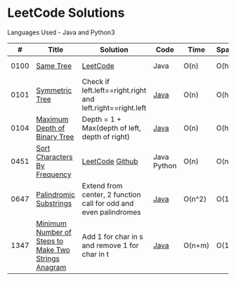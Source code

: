 # LeetCode Solutions
Languages Used - Java and Python3


| #    | Title                        | Solution    | Code            | Time | Space | Difficulty | Tags                    |
|------|------------------------------|-------------|-----------------|------|-------|------------|-------------------------|
| 0100 | [Same Tree](https://leetcode.com/problems/same-tree/)                    | [LeetCode](https://leetcode.com/problems/same-tree/discuss/407047/3-line-code-in-java-recursive-solution-with-explaination-100-fast-and-space-efficient)        | Java            | O(n) | O(h)  | Easy       | Tree Depth-first-Search |       
| 0101 | [Symmetric Tree](https://leetcode.com/problems/symmetric-tree/)                    | Check if left.left==right.right and left.right==right.left        | [Java](https://github.com/sankalpdayal5/LeetCode-Solutions/blob/master/Java/0101.java)            | O(n) | O(h)  | Easy       | Tree Depth-first-Search Breadth-first-Search |          
| 0104 | [Maximum Depth of Binary Tree](https://leetcode.com/problems/maximum-depth-of-binary-tree/) | Depth = 1 + Max(depth of left, depth of right)        | [Java](https://github.com/sankalpdayal5/LeetCode-Solutions/blob/master/Java/0104.java)  | O(n) | O(h)  | Easy       | Tree Depth-first-Search |       
| 0451 | [Sort Characters By Frequency](https://leetcode.com/problems/sort-characters-by-frequency/) | [LeetCode](https://leetcode.com/problems/sort-characters-by-frequency/discuss/381436/fastest-python-on-solution-explained-in-details) [Github](https://github.com/sankalpdayal5/LeetCode-Solutions/blob/master/Sort%20Characters%20by%20Frequency/Solution.md) | Java Python     | O(n) | O(n)  | Medium     | Hash Table Heap         |       
| 0647 | [Palindromic Substrings](https://leetcode.com/problems/palindromic-substrings/) | Extend from center, 2 function call for odd and even palindromes | [Java](https://github.com/sankalpdayal5/LeetCode-Solutions/blob/master/Java/0647.java)     | O(n^2) | O(1)  | Medium     | String Dynamic Programming         | 
| 1347 | [Minimum Number of Steps to Make Two Strings Anagram](https://leetcode.com/problems/minimum-number-of-steps-to-make-two-strings-anagram/) | Add 1 for char in s and remove 1 for char in t | [Java](https://github.com/sankalpdayal5/LeetCode-Solutions/blob/master/Java/1347.java)      | O(n+m) | O(1)  | Medium     | Hash Table Heap         | 
